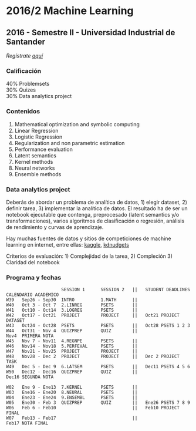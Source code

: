 # 2016/2 Machine Learning

## 2016 - Semestre II - Universidad Industrial de Santander

_Regístrate [aquí](https://docs.google.com/forms/d/e/1FAIpQLSekLcDmMN8n2o4U5wmaXK4wpcK-EqaAW2atfWFiTVO_5dM-kQ/viewform)_

### Calificación

40% Problemsets<br/>
30% Quizes<br/>
30% Data analytics project

### Contenidos

1. Mathematical optimization and symbolic computing
2. Linear Regression
3. Logistic Regression
4. Regularization and non parametric estimation
5. Performance evaluation
6. Latent semantics
7. Kernel methods
8. Neural networks
9. Ensemble methods

### Data analytics project

Deberás de abordar un problema de analítica de datos, 1) elegir dataset, 2) definir tarea, 3) implementar la analítica de datos. El resultado ha de ser un notebook ejecutable que contenga, preprocesado (latent semantics y/o transformaciones), varios algoritmos de clasificación o regresión, análisis de rendimiento y curvas de aprendizaje.

Hay muchas fuentes de datos y sitios de competiciones de machine learning en internet, entre ellas: [kaggle](https://www.kaggle.com/competitions), [kdnudgets](http://www.kdnuggets.com/competitions/) 

Criterios de evaluación: 1) Complejidad de la tarea, 2) Compleción 3) Claridad del notebook

### Programa y fechas

                         SESSION 1      SESSION 2   ||   STUDENT DEADLINES        CALENDARIO ACADEMICO
    W39   Sep26 - Sep30  INTRO          1.MATH      ||
    W40   Oct 3 - Oct 7  2.LINREG       PSETS       ||
    W41   Oct10 - Oct14  3.LOGREG       PSETS       ||   
    W42   Oct17 - Oct21  PROJECT        PROJECT     ||   Oct21 PROJECT DATASET
    W43   Oct24 - Oct28  PSETS          PSETS       ||   Oct28 PSETS 1 2 3 
    W44   Oct31 - Nov 4  QUIZPREP       QUIZ        ||                            Nov4  PRIMERA NOTA
    W45   Nov 7 - Nov11  4.REGNPE       PSETS       ||
    W46   Nov14 - Nov18  5.PERFEVAL     PSETS       ||
    W47   Nov21 - Nov25  PROJECT        PROJECT     ||
    W48   Nov28 - Dec 2  PROJECT        PROJECT     ||   Dec 2 PROJECT TASK   
    W49   Dec 5 - Dec 9  6.LATSEM       PSETS       ||   Dec11 PSETS 4 5 6
    W50   Dec12 - Dec16  QUIZPREP       QUIZ        ||                            Dec16 SEGUNDA NOTA
    
    W02   Ene 9 - Ene13  7.KERNEL       PSETS       ||
    W03   Ene16 - Ene20  8.NEURAL       PSETS       ||
    W04   Ene23 - Ene24  9.ENSEMBL      PSETS       ||
    W05   Ene30 - Feb 3  QUIZPREP       QUIZ        ||   Ene26 PSETS 7 8 9
    W06   Feb 6 - Feb10                             ||   Feb10 PROJECT FINAL
    W07   Feb13 - Feb17                             ||                            Feb17 NOTA FINAL
